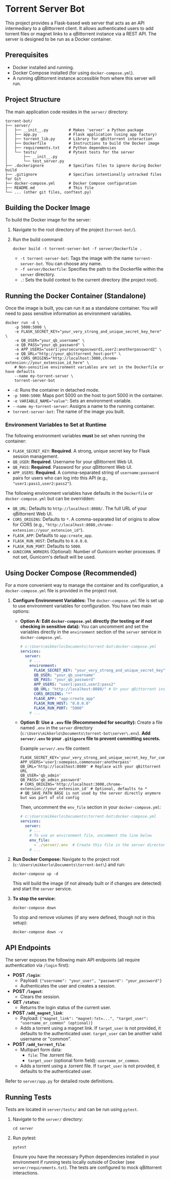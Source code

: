 # Torrent Server Bot

This project provides a Flask-based web server that acts as an API intermediary to a qBittorrent client. It allows authenticated users to add torrent files or magnet links to a qBittorrent instance via a REST API. The server is designed to be run as a Docker container.

## Prerequisites

*   Docker installed and running.
*   Docker Compose installed (for using `docker-compose.yml`).
*   A running qBittorrent instance accessible from where this server will run.

## Project Structure

The main application code resides in the `server/` directory:

```
torrent-bot/
├── server/
│   ├── __init__.py         # Makes 'server' a Python package
│   ├── app.py              # Flask application (using app factory)
│   ├── torrent_lib.py      # Library for qBittorrent interaction
│   ├── Dockerfile          # Instructions to build the Docker image
│   ├── requirements.txt    # Python dependencies
│   └── tests/              # Pytest tests for the server
│       ├── __init__.py
│       └── test_server.py
├── .dockerignore           # Specifies files to ignore during Docker build
├── .gitignore              # Specifies intentionally untracked files for Git
├── docker-compose.yml      # Docker Compose configuration
├── README.md               # This file
└── ... (other git files, conftest.py)
```

## Building the Docker Image

To build the Docker image for the server:

1.  Navigate to the root directory of the project (`torrent-bot/`).
2.  Run the build command:

    ```shell
    docker build -t torrent-server-bot -f server/Dockerfile .
    ```
    *   `-t torrent-server-bot`: Tags the image with the name `torrent-server-bot`. You can choose any name.
    *   `-f server/Dockerfile`: Specifies the path to the Dockerfile within the `server` directory.
    *   `.`: Sets the build context to the current directory (the project root).

## Running the Docker Container (Standalone)

Once the image is built, you can run it as a standalone container. You will need to pass sensitive information as environment variables.

```shell
docker run -d \
    -p 5000:5000 \
    -e FLASK_SECRET_KEY="your_very_strong_and_unique_secret_key_here" \
    -e QB_USER="your_qb_username" \
    -e QB_PASS="your_qb_password" \
    -e APP_USERS="user1:yoursecurepassword1,user2:anotherpassword2" \
    -e QB_URL="http://your_qbittorrent_host:port" \
    -e CORS_ORIGINS="http://localhost:3000,chrome-extension://your_extension_id_here" \
    # Non-sensitive environment variables are set in the Dockerfile or have defaults
    --name my-torrent-server \
    torrent-server-bot
```

*   `-d`: Runs the container in detached mode.
*   `-p 5000:5000`: Maps port 5000 on the host to port 5000 in the container.
*   `-e VARIABLE_NAME="value"`: Sets an environment variable.
*   `--name my-torrent-server`: Assigns a name to the running container.
*   `torrent-server-bot`: The name of the image you built.

### Environment Variables to Set at Runtime

The following environment variables **must** be set when running the container:

*   `FLASK_SECRET_KEY`: **Required**. A strong, unique secret key for Flask session management.
*   `QB_USER`: **Required**. Username for your qBittorrent Web UI.
*   `QB_PASS`: **Required**. Password for your qBittorrent Web UI.
*   `APP_USERS`: **Required**. A comma-separated string of `username:password` pairs for users who can log into this API (e.g., `"user1:pass1,user2:pass2"`).

The following environment variables have defaults in the `Dockerfile` or `docker-compose.yml` but can be overridden:

*   `QB_URL`: Defaults to `http://localhost:8080/`. The full URL of your qBittorrent Web UI.
*   `CORS_ORIGINS`: Defaults to `*`. A comma-separated list of origins to allow for CORS (e.g., `"http://localhost:8080,chrome-extension://your_extension_id"`).
*   `FLASK_APP`: Defaults to `app:create_app`.
*   `FLASK_RUN_HOST`: Defaults to `0.0.0.0`.
*   `FLASK_RUN_PORT`: Defaults to `5000`.
*   `GUNICORN_WORKERS` (Optional): Number of Gunicorn worker processes. If not set, Gunicorn's default will be used.

## Using Docker Compose (Recommended)

For a more convenient way to manage the container and its configuration, a `docker-compose.yml` file is provided in the project root.

1.  **Configure Environment Variables:**
    The `docker-compose.yml` file is set up to use environment variables for configuration. You have two main options:

    *   **Option A: Edit `docker-compose.yml` directly (for testing or if not checking in sensitive data):**
        You can uncomment and set the variables directly in the `environment` section of the `server` service in `docker-compose.yml`.

        ```yaml
        # c:\Users\mikkerlo\Documents\torrent-bot\docker-compose.yml
        services:
          server:
            # ...
            environment:
              FLASK_SECRET_KEY: "your_very_strong_and_unique_secret_key"
              QB_USER: "your_qb_username"
              QB_PASS: "your_qb_password"
              APP_USERS: "user1:pass1,user2:pass2"
              QB_URL: "http://localhost:8080/" # Or your qBittorrent instance URL
              CORS_ORIGINS: "*"
              FLASK_APP: "app:create_app"
              FLASK_RUN_HOST: "0.0.0.0"
              FLASK_RUN_PORT: "5000"
            # ...
        ```

    *   **Option B: Use a `.env` file (Recommended for security):**
        Create a file named `.env` in the `server` directory (`c:\Users\mikkerlo\Documents\torrent-bot\server\.env`).
        **Add `server/.env` to your `.gitignore` file to prevent committing secrets.**

        Example `server/.env` file content:
        ```env
        FLASK_SECRET_KEY='your_very_strong_and_unique_secret_key_for_compose'
        APP_USERS='user1:somepass,commonuser:anotherpass'
        QB_URL='http://localhost:8080' # Replace with your qBittorrent URL
        QB_USER='qb_admin'
        QB_PASS='qb_admin_password'
        # CORS_ORIGINS='http://localhost:3000,chrome-extension://your_extension_id' # Optional, defaults to *
        # QB_SAVE_PATH_BASE is not used by the server directly anymore but was part of old config
        ```
        Then, uncomment the `env_file` section in your `docker-compose.yml`:
        ```yaml
        # c:\Users\mikkerlo\Documents\torrent-bot\docker-compose.yml
        services:
          server:
            # ...
            # To use an environment file, uncomment the line below
            env_file:
              - ./server/.env  # Create this file in the server directory to store your secrets
            # ...
        ```

2.  **Run Docker Compose:**
    Navigate to the project root (`c:\Users\mikkerlo\Documents\torrent-bot\`) and run:
    ```shell
    docker-compose up -d
    ```
    This will build the image (if not already built or if changes are detected) and start the `server` service.

3.  **To stop the service:**
    ```shell
    docker-compose down
    ```
    To stop and remove volumes (if any were defined, though not in this setup):
    ```shell
    docker-compose down -v
    ```

## API Endpoints

The server exposes the following main API endpoints (all require authentication via `/login` first):

*   **POST `/login`**:
    *   Payload: `{"username": "your_user", "password": "your_password"}`
    *   Authenticates the user and creates a session.
*   **POST `/logout`**:
    *   Clears the session.
*   **GET `/status`**:
    *   Returns the login status of the current user.
*   **POST `/add_magnet_link`**:
    *   Payload: `{"magnet_link": "magnet:?xt=...", "target_user": "username_or_common" (optional)}`
    *   Adds a torrent using a magnet link. If `target_user` is not provided, it defaults to the authenticated user. `target_user` can be another valid username or "common".
*   **POST `/add_torrent_file`**:
    *   Multipart form data:
        *   `file`: The .torrent file.
        *   `target_user` (optional form field): `username_or_common`.
    *   Adds a torrent using a .torrent file. If `target_user` is not provided, it defaults to the authenticated user.

Refer to `server/app.py` for detailed route definitions.

## Running Tests

Tests are located in `server/tests/` and can be run using `pytest`.

1.  Navigate to the `server/` directory:
    ```shell
    cd server
    ```
2.  Run pytest:
    ```shell
    pytest
    ```
    Ensure you have the necessary Python dependencies installed in your environment if running tests locally outside of Docker (see `server/requirements.txt`). The tests are configured to mock qBittorrent interactions.
